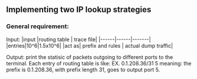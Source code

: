 ## Implementing two IP lookup strategies
### General requirement:
Input:
|input |routing table | trace file| 
|------|------|-------|
|entries|10^6|1.5x10^6|
|act as| prefix and rules | actual dump traffic|

Output: print the statisic of packets outgoing to different ports to the terminal.
Each entry of routing table is like: EX. 0.1.208.36/31 5 meaning: the prefix is 0.1.208.36, with prefix length 31, goes to output port 5.
